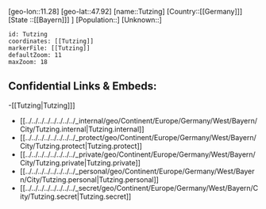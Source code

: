 ﻿---
location: [47.92,11.28]
mapzoom: [7,12] 
mapmarker: city 
type: City
tags:
- geo/City


SpocWebEntityId: 35062
isDeleted: false
confidential: public

---
[geo-lon::11.28]
[geo-lat::47.92]
[name::Tutzing]
[Country::[[Germany]]]
[State ::[[Bayern]]] ]
[Population::]
[Unknown::]


```leaflet
id: Tutzing
coordinates: [[Tutzing]]
markerFile: [[Tutzing]]
defaultZoom: 11 
maxZoom: 18
```


## Confidential Links & Embeds: 
-[[Tutzing|Tutzing]]] 
- [[../../../../../../../../_internal/geo/Continent/Europe/Germany/West/Bayern/City/Tutzing.internal|Tutzing.internal]] 
- [[../../../../../../../../_protect/geo/Continent/Europe/Germany/West/Bayern/City/Tutzing.protect|Tutzing.protect]] 
- [[../../../../../../../../_private/geo/Continent/Europe/Germany/West/Bayern/City/Tutzing.private|Tutzing.private]] 
- [[../../../../../../../../_personal/geo/Continent/Europe/Germany/West/Bayern/City/Tutzing.personal|Tutzing.personal]] 
- [[../../../../../../../../_secret/geo/Continent/Europe/Germany/West/Bayern/City/Tutzing.secret|Tutzing.secret]] 
